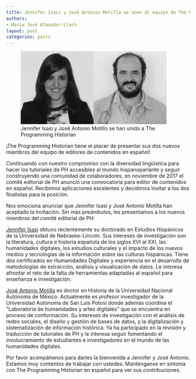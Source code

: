 ```yaml
---
title: Jennifer Isasi y José Antonio Motilla se unen al equipo de The Programming Historian en español
authors:
- Maria José Afanador-Llach
layout: post
categories: posts
---
```


<p><figure><img src="/avatars/jennifer-isasi.png" alt="" style="width:200px;"/><img src="/avatars/jose-antonio-motilla.png" alt="" style="width:200px;"/><figcaption>
    Jennifer Isasi y José Antonio Motillo se han unido a The Programming Historian</figcaption></figure></p>

¡The Programming Historian tiene el placer de presentar sus dos nuevos miembros del equipo de editores de contenidos en español!

Continuando con nuestro compromiso con la diversidad lingüística para hacer los tutoriales de PH accesibles al mundo hispanoparlante y seguir construyendo una comunidad de colaboradores, en noviembre de 2017 el comité editorial de PH anunció una convocatoria para editor de contenidos en español. Recibimos aplicaciones excelentes y decidimos invitar a los dos finalistas para la posición.

Nos emociona anunciar que Jennifer Isasi y José Antonio Motilla han aceptado la invitación. Sin más preámbulos, les presentamos a los nuevos miembros del comité editorial de PH:

[Jennifer Isasi](https://twitter.com/jenniferisve) obtuvo recientemente su doctorado en Estudios Hispánicos de la Universidad de Nebraske-Lincoln. Sus intereses de investigación son la literatura, cultura e historia española de los siglos XVI al XXI, las humanidades digitales, los estudios culturales y el impacto de los nuevos medios y tecnologías de la información sobre las culturas hispánicas. Tiene dos certificados en Humanidades Digitales y experiencia en el desarrollo de metodologías de extracción, análisis y visualización de datos. Le interesa afrontar el reto de la falta de herramientas adaptadas al español para enseñanza e investigación.

[José Antonio Motilla](https://twitter.com/jamotilla) es doctor en Historia de la Universidad Nacional Autónoma de México. Actualmente es profesor investigador de la Universidad Autónoma de San Luis Potosí donde además coordina el "Laboratoria de humanidades y artes digitales" que se encuentra en proceso de conformación. Su intereses de investigación con el análisis de redes sociales, el diseño y gestión de bases de datos, y la digitalización y sistematización de información histórica. Ya ha participado en la revisión y traducción de tutoriales de PH y le interesa seguir fomentando el involucramiento de estudiantes e investigadores en el mundo de las humanidades digitales.

Por favor acompáñenos para darles la bienvenida a Jennifer y José Antonio. Estamos muy contentos de trabajar con ustedes. Manténganse en sintonía con The Programming Historian en español para ver sus contribuciones.

